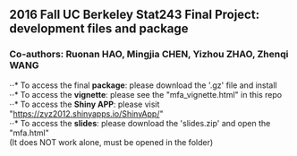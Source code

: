 ## 2016 Fall UC Berkeley Stat243 Final Project: development files and package <br />
### Co-authors: Ruonan HAO, Mingjia CHEN, Yizhou ZHAO, Zhenqi WANG <br />
⋅⋅* To access the final **package**: please download the '.gz' file and install <br />
⋅⋅* To access the **vignette**: please see the "mfa_vignette.html" in this repo <br />
⋅⋅* To access the **Shiny APP**: please visit "https://zyz2012.shinyapps.io/ShinyApp/" <br />
⋅⋅* To access the **slides**: please download the 'slides.zip' and open the "mfa.html" <br />
(It does NOT work alone, must be opened in the folder) <br />

